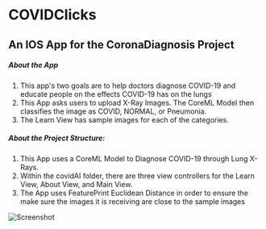 # COVIDClicks
## An IOS App for the CoronaDiagnosis Project
##### About the App
1. This app's two goals are to help doctors diagnose COVID-19 and educate people on the effects COVID-19 has on the lungs
2. This App asks users to upload X-Ray Images. The CoreML Model then classifies the image as COVID, NORMAL, or Pneumonia.
3. The Learn View has sample images for each of the categories.

##### About the Project Structure:
1. This App uses a CoreML Model to Diagnose COVID-19 through Lung X-Rays.
2. Within the covidAI folder, there are three view controllers for the Learn View, About View, and Main View.
3. The App uses FeaturePrint Euclidean Distance in order to ensure the make sure the images it is receiving are close to the sample images

![Screenshot](screenshot.png)

